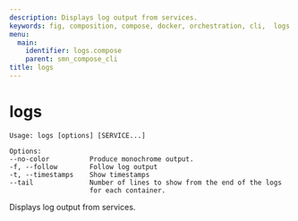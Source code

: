 ```yaml
---
description: Displays log output from services.
keywords: fig, composition, compose, docker, orchestration, cli,  logs
menu:
  main:
    identifier: logs.compose
    parent: smn_compose_cli
title: logs
---
```


# logs

```
Usage: logs [options] [SERVICE...]

Options:
--no-color          Produce monochrome output.
-f, --follow        Follow log output
-t, --timestamps    Show timestamps
--tail              Number of lines to show from the end of the logs
                    for each container.
```

Displays log output from services.